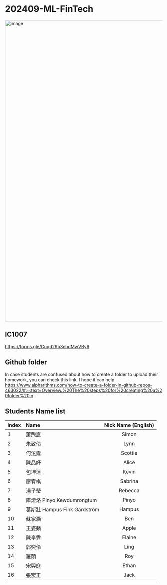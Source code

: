 # 202409-ML-FinTech


<img width="964" alt="image" src="https://github.com/user-attachments/assets/d29e6219-923a-491e-afc5-efbe34b1188c">


## IC1007




https://forms.gle/Cuqd29b3ehdMwVBy6




## Github folder
In case students are confused about how to create a folder to upload their homework, you can check this link. I hope it can help.
https://www.alpharithms.com/how-to-create-a-folder-in-github-repos-463022/#:~:text=Overview.%20The%20steps%20for%20creating%20a%20folder%20in

## Students Name list

| Index | Name                          | Nick Name (English) |
| :---  | :---                          | :---:               |
| 1     | 蕭煦宸                         | Simon               |
| 2     | 朱致伶                         | Lynn                |
| 3     | 何泫霆                         | Scottie             |
| 4     | 陳品妤                         | Alice               |
| 5     | 包坤達                         | Kevin               |
| 6     | 廖宥棋                         | Sabrina             |
| 7     | 湯子瑩                         | Rebecca             |
| 8     | 庫燈烙 Pinyo Kewdumrongtum     | Pinyo               |
| 9     | 葛斯壯 Hampus Fink Gärdström   | Hampus              |
| 10    | 蘇家灝                         | Ben                 |
| 11    | 王姿蘋                         | Apple               |
| 12    | 陳亭秀                         | Elaine              |
| 13    | 郭奕伶                         | Ling                |
| 14    | 羅頤                           | Roy                 |
| 15    | 宋羿庭                         | Ethan               |
| 16    | 張宏正                         | Jack                |



